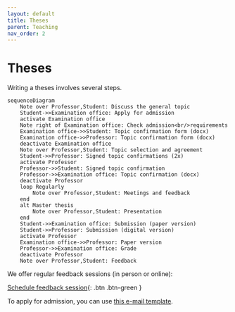 ```yaml
---
layout: default
title: Theses
parent: Teaching
nav_order: 2
---
```


# Theses

Writing a theses involves several steps.

```mermaid
sequenceDiagram
    Note over Professor,Student: Discuss the general topic
    Student->>Examination office: Apply for admission
    activate Examination office
    Note right of Examination office: Check admission<br/>requirements
    Examination office->>Student: Topic confirmation form (docx)
    Examination office->>Professor: Topic confirmation form (docx)
    deactivate Examination office
    Note over Professor,Student: Topic selection and agreement
    Student->>Professor: Signed topic confirmations (2x)
    activate Professor
    Professor->>Student: Signed topic confirmation
    Professor->>Examination office: Topic confirmation (docx)
    deactivate Professor
    loop Regularly
        Note over Professor,Student: Meetings and feedback
    end
    alt Master thesis
        Note over Professor,Student: Presentation
    end
    Student->>Examination office: Submission (paper version)
    Student->>Professor: Submission (digital version)
    activate Professor
    Examination office->>Professor: Paper version
    Professor->>Examination office: Grade
    deactivate Professor
    Note over Professor,Student: Feedback
```

We offer regular feedback sessions (in person or online):

[Schedule feedback session](https://calendly.com/gerit-wagner/30min){: .btn .btn-green }

To apply for admission, you can use [this e-mail template](theses_admission_mail.html).